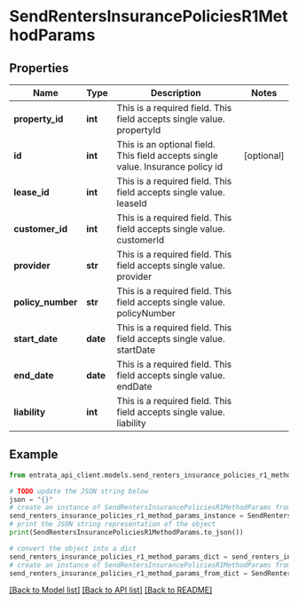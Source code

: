 # SendRentersInsurancePoliciesR1MethodParams


## Properties

Name | Type | Description | Notes
------------ | ------------- | ------------- | -------------
**property_id** | **int** | This is a required field. This field accepts single value. propertyId | 
**id** | **int** | This is an optional field. This field accepts single value. Insurance policy id | [optional] 
**lease_id** | **int** | This is a required field. This field accepts single value. leaseId | 
**customer_id** | **int** | This is a required field. This field accepts single value. customerId | 
**provider** | **str** | This is a required field. This field accepts single value. provider | 
**policy_number** | **str** | This is a required field. This field accepts single value. policyNumber | 
**start_date** | **date** | This is a required field. This field accepts single value. startDate | 
**end_date** | **date** | This is a required field. This field accepts single value. endDate | 
**liability** | **int** | This is a required field. This field accepts single value. liability | 

## Example

```python
from entrata_api_client.models.send_renters_insurance_policies_r1_method_params import SendRentersInsurancePoliciesR1MethodParams

# TODO update the JSON string below
json = "{}"
# create an instance of SendRentersInsurancePoliciesR1MethodParams from a JSON string
send_renters_insurance_policies_r1_method_params_instance = SendRentersInsurancePoliciesR1MethodParams.from_json(json)
# print the JSON string representation of the object
print(SendRentersInsurancePoliciesR1MethodParams.to_json())

# convert the object into a dict
send_renters_insurance_policies_r1_method_params_dict = send_renters_insurance_policies_r1_method_params_instance.to_dict()
# create an instance of SendRentersInsurancePoliciesR1MethodParams from a dict
send_renters_insurance_policies_r1_method_params_from_dict = SendRentersInsurancePoliciesR1MethodParams.from_dict(send_renters_insurance_policies_r1_method_params_dict)
```
[[Back to Model list]](../README.md#documentation-for-models) [[Back to API list]](../README.md#documentation-for-api-endpoints) [[Back to README]](../README.md)



